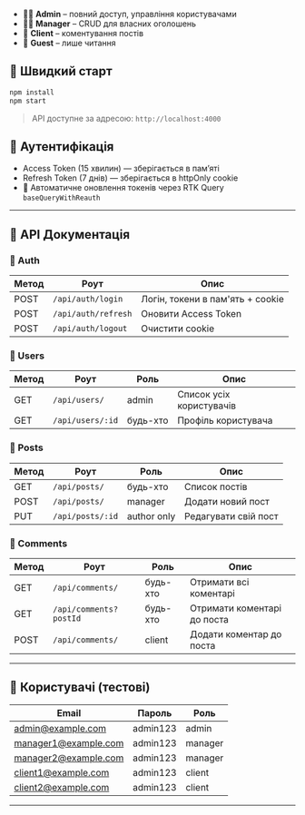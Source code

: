 - 🧑‍💼 **Admin** – повний доступ, управління користувачами
- 🧑‍🔧 **Manager** – CRUD для власних оголошень
- 👤 **Client** – коментування постів
- 👀 **Guest** – лише читання

## 🚀 Швидкий старт

```bash
npm install
npm start
```

> API доступне за адресою: `http://localhost:4000`

## 🔐 Аутентифікація

- Access Token (15 хвилин) — зберігається в памʼяті
- Refresh Token (7 днів) — зберігається в httpOnly cookie
- 🔁 Автоматичне оновлення токенів через RTK Query `baseQueryWithReauth`

---

## 📁 API Документація

### 🔐 Auth

| Метод | Роут                | Опис                             |
| ----- | ------------------- | -------------------------------- |
| POST  | `/api/auth/login`   | Логін, токени в пам'ять + cookie |
| POST  | `/api/auth/refresh` | Оновити Access Token             |
| POST  | `/api/auth/logout`  | Очистити cookie                  |

### 👥 Users

| Метод | Роут             | Роль     | Опис                     |
| ----- | ---------------- | -------- | ------------------------ |
| GET   | `/api/users/`    | admin    | Список усіх користувачів |
| GET   | `/api/users/:id` | будь-хто | Профіль користувача      |

### 📢 Posts

| Метод | Роут             | Роль        | Опис                 |
| ----- | ---------------- | ----------- | -------------------- |
| GET   | `/api/posts/`    | будь-хто    | Список постів        |
| POST  | `/api/posts/`    | manager     | Додати новий пост    |
| PUT   | `/api/posts/:id` | author only | Редагувати свій пост |

### 💬 Comments

| Метод | Роут                   | Роль     | Опис                        |
| ----- | ---------------------- | -------- | --------------------------- |
| GET   | `/api/comments/`       | будь-хто | Отримати всі коментарі      |
| GET   | `/api/comments?postId` | будь-хто | Отримати коментарі до поста |
| POST  | `/api/comments/`       | client   | Додати коментар до поста    |

---

## 🧪 Користувачі (тестові)

| Email                | Пароль   | Роль    |
| -------------------- | -------- | ------- |
| admin@example.com    | admin123 | admin   |
| manager1@example.com | admin123 | manager |
| manager2@example.com | admin123 | manager |
| client1@example.com  | admin123 | client  |
| client2@example.com  | admin123 | client  |

---
<!-- https://react-lesson-17-beckend-auth.onrender.com/api/ -->